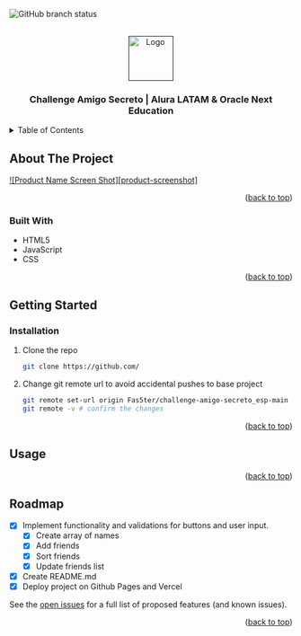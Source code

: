 <a id="readme-top"></a>
![GitHub branch status](https://img.shields.io/badge/Status-Finalized-green.svg?style=for-the-badge)



<!-- PROJECT LOGO -->
<br />
<div align="center">
  <a href=>
    <img src="images/logo_challenge.jpg" alt="Logo" width="80" height="80">
  </a>

<h3 align="center">Challenge Amigo Secreto | Alura LATAM & Oracle Next Education</h3>

  
</div>



<!-- TABLE OF CONTENTS -->
<details>
  <summary>Table of Contents</summary>
  <ol>
    <li>
      <a href="#about-the-project">About The Project</a>
      <ul>
        <li><a href="#built-with">Built With</a></li>
      </ul>
    </li>
    <li>
      <a href="#getting-started">Getting Started</a>
      <ul>
        <li><a href="#installation">Installation</a></li>
      </ul>
    </li>
    <li><a href="#usage">Usage</a></li>
    <li><a href="#roadmap">Roadmap</a></li>
    <li><a href="#contributing">Contributing</a></li>
    <li><a href="#license">License</a></li>
    <li><a href="#contact">Contact</a></li>
    <li><a href="#acknowledgments">Acknowledgments</a></li>
  </ol>
</details>



<!-- ABOUT THE PROJECT -->
## About The Project

[![Product Name Screen Shot][product-screenshot]]( )

<!-- Here's a blank template to get started. To avoid retyping too much info, do a search and replace with your text editor for the following: `github_username`, `repo_name`, `fassterk`, `cristian-larios`, `email_client`, `email`, `project_title`, `project_description`, `project_license` -->

<p align="right">(<a href="#readme-top">back to top</a>)</p>



### Built With

* HTML5
* JavaScript
* CSS

<p align="right">(<a href="#readme-top">back to top</a>)</p>



<!-- GETTING STARTED -->
## Getting Started

<!--
This is an example of how you may give instructions on setting up your project locally.
To get a local copy up and running follow these simple example steps.
### Prerequisites

This is an example of how to list things you need to use the software and how to install them.
* npm
  ```sh
  npm install npm@latest -g
  ```
-->
### Installation

<!-- Get a free API Key at [https://example.com](https://example.com) -->
1. Clone the repo
   ```sh
   git clone https://github.com/
   ```
<!--
3. Install NPM packages
   ```sh
   npm install
   ```

4. Enter your API in `config.js`
   ```js
   const API_KEY = 'ENTER YOUR API';
   ```
-->
2. Change git remote url to avoid accidental pushes to base project
   ```sh
   git remote set-url origin Fas5ter/challenge-amigo-secreto_esp-main
   git remote -v # confirm the changes
   ```

<p align="right">(<a href="#readme-top">back to top</a>)</p>



<!-- USAGE EXAMPLES -->
## Usage


<p align="right">(<a href="#readme-top">back to top</a>)</p>



<!-- ROADMAP -->
## Roadmap

- [x] Implement functionality and validations for buttons and user input.
    - [x] Create array of names
    - [x] Add friends
    - [x] Sort friends
    - [x] Update friends list
- [x] Create README.md
- [x] Deploy project on Github Pages and Vercel

See the [open issues](https://github.com/Fas5ter/challenge-amigo-secreto_esp-main/issues) for a full list of proposed features (and known issues).

<p align="right">(<a href="#readme-top">back to top</a>)</p>

